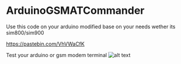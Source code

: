 # ArduinoGSMATCommander
Use this code on your arduino modified base on your needs
wether its sim800/sim900 

https://pastebin.com/VhVWaCfK

Test your arduino or gsm modem terminal
![alt text](https://i.imgur.com/e7pUfsb.png)

